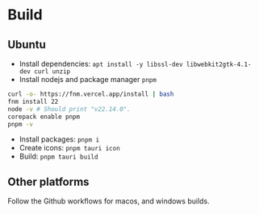 # Build

## Ubuntu

- Install dependencies: `apt install -y libssl-dev libwebkit2gtk-4.1-dev curl unzip`
- Install nodejs and package manager `pnpm`
```sh
curl -o- https://fnm.vercel.app/install | bash
fnm install 22
node -v # Should print "v22.14.0".
corepack enable pnpm
pnpm -v
```
- Install packages: `pnpm i`
- Create icons: `pnpm tauri icon`
- Build: `pnpm tauri build`

## Other platforms

Follow the Github workflows for macos, and windows builds.
